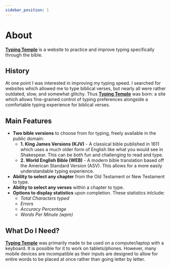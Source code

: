 ```yaml
---
sidebar_position: 1
---
```


# About

**[Typing Temple](https://www.typingtemple.com/)** is a website to practice and improve typing specifically through the bible.

## History

At one point I was interested in improving my typing speed. I searched for websites which allowed me to type biblical verses, but nearly all were rather outdated, slow, and somewhat glitchy. Thus **[Typing Temple](https://www.typingtemple.com/)** was born: a site which allows fine-grained control of typing preferences alongside a comfortable typing experience for biblical verses.

## Main Features

- **Two bible versions** to choose from for typing, freely available in the public domain:
	- **1\. King James Versions (KJV)** - A classical bible published in 1611 which uses a much older form of English like what you would see in Shakespear. This can be both fun and challenging to read and type.
	- **2\. World English Bible (WEB)** - A modern bible translation based off the American Standard Version (ASV). This allows for a more easily understandable typing experience.
- **Ability to select any chapter** from the Old Testament or New Testament to type.
- **Ability to select any verses** within a chapter to type.
- **Options to display statistics** upon completion. These statistics inlclude:
	- *Total Characters typed*
	- *Errors*
	- *Accuracy Percentage*
	- *Words Per Minute (wpm)*

## What Do I Need?

**[Typing Temple](https://www.typingtemple.com/)** was primarily made to be used on a computer/laptop with a keyboard. It is possible for it to work on tablets/phones. However, many mobile devices are incompatible as their inputs are designed to allow for entire words to be placed at once rather than going letter by letter.

